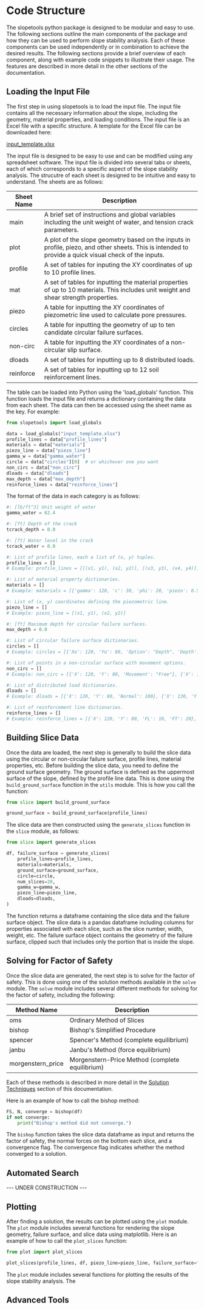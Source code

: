 # Code Structure

The slopetools python package is designed to be modular and easy to use. The following sections outline the main components of the package and how they can be used to perform slope stability analysis. Each of these components can be used independently or in combination to achieve the desired results. The following sections provide a brief overview of each component, along with example code snippets to illustrate their usage. The features are described in more detail in the other sections of the documentation.

## Loading the Input File

The first step in using slopetools is to load the input file. The input file contains all the necessary information about the slope, including the geometry, material properties, and loading conditions. The input file is an Excel file with a specific structure. A template for the Excel file can be downloaded here:

[input_template.xlsx](../input_template.xlsx)

The input file is designed to be easy to use and can be modified using any spreadsheet software. The input file is divided into several tabs or sheets, each of which corresponds to a specific aspect of the slope stability analysis. The strucutre of each sheet is designed to be intuitive and easy to understand. The sheets are as follows:

<div class="wrapped-table">
  <table>
    <thead>
      <tr>
        <th>Sheet Name</th>
        <th>Description</th>
      </tr>
    </thead>
    <tbody>
      <tr>
        <td>main</td>
        <td>A brief set of instructions and global variables including the unit weight of water, and tension crack parameters.</td>
      </tr>
      <tr>
        <td>plot</td>
        <td>A plot of the slope geometry based on the inputs in profile, piezo, and other sheets. This is intended to provide a quick visual check of the inputs.</td>
      </tr>
      <tr>
        <td>profile</td>
        <td>A set of tables for inputing the XY coordinates of up to 10 profile lines.</td>
      </tr>
      <tr>
        <td>mat</td>
        <td>A set of tables for inputting the material properties of up to 10 materials. This includes unit weight and shear strength properties.</td>
      </tr>
      <tr>
        <td>piezo</td>
        <td>A table for inputting the XY coordinates of piezometric line used to calculate pore pressures.</td>
      </tr>
      <tr>
        <td>circles</td>
        <td>A table for inputting the geometry of up to ten candidate circular failure surfaces.</td>
      </tr>
      <tr>
        <td>non-circ</td>
        <td>A table for inputting the XY coordinates of a non-circular slip surface.</td>
      </tr>
      <tr>
        <td>dloads</td>
        <td>A set of tables for inputting up to 8 distributed loads.</td>
      </tr>
      <tr>
        <td>reinforce</td>
        <td>A set of tables for inputting up to 12 soil reinforcement lines.</td>
      </tr>
    </tbody>
  </table>
</div>

The table can be loaded into Python using the 'load_globals' function. This function loads the input file and 
returns a dictionary containing the data from each sheet. The data can then be accessed using the sheet name as the 
key. For example:

```python
from slopetools import load_globals

data = load_globals("input_template.xlsx")
profile_lines = data["profile_lines"]
materials = data["materials"]
piezo_line = data["piezo_line"]
gamma_w = data["gamma_water"]
circle = data["circles"][0]  # or whichever one you want
non_circ = data["non_circ"]
dloads = data["dloads"]
max_depth = data["max_depth"]
reinforce_lines = data["reinforce_lines"]
```

The format of the data in each category is as follows: 

```python
#: [lb/ft^3] Unit weight of water
gamma_water = 62.4

#: [ft] Depth of the crack
tcrack_depth = 0.0

#: [ft] Water level in the crack
tcrack_water = 0.0

#: List of profile lines, each a list of (x, y) tuples.
profile_lines = []
# Example: profile_lines = [[(x1, y1), (x2, y2)], [(x3, y3), (x4, y4)]]

#: List of material property dictionaries.
materials = []
# Example: materials = [{'gamma': 120, 'c': 30, 'phi': 20, 'piezo': 0.5, 'sigma_gamma': 0.1, 'sigma_c': 0.1, 'sigma_phi': 0.1}]

#: List of (x, y) coordinates defining the piezometric line.
piezo_line = []
# Example: piezo_line = [(x1, y1), (x2, y2)]

#: [ft] Maximum depth for circular failure surfaces.
max_depth = 0.0

#: List of circular failure surface dictionaries.
circles = []
# Example: circles = [{'Xo': 120, 'Yo': 80, 'Option': "Depth", 'Depth': -10, 'Xi': 5, 'Yi': 5}]

#: List of points in a non-circular surface with movement options.
non_circ = []
# Example: non_circ = [{'X': 120, 'Y': 80, 'Movement': "Free"}, {'X': 130, 'Y': 90, 'Movement': "Horiz"}]

#: List of distributed load dictionaries.
dloads = []
# Example: dloads = [{'X': 120, 'Y': 80, 'Normal': 100}, {'X': 130, 'Y': 90, 'Normal': 150}]

#: List of reinforcement line dictionaries.
reinforce_lines = []
# Example: reinforce_lines = [{'X': 120, 'Y': 80, 'FL': 10, 'FT': 20}, {'X': 130, 'Y': 90, 'FL': 15, 'FT': 25}]

```

## Building Slice Data

Once the data are loaded, the next step is generally to build the slice data using the circular or non-circular 
failure surface, profile lines, material properties, etc. Before building the slice data, you need to define the 
ground surface geometry. The ground surface is defined as the uppermost surface of the slope, defined by the profile 
line data. This is done using the `build_ground_surface` function in the `utils` module. This is how you call the function:

```python
from slice import build_ground_surface

ground_surface = build_ground_surface(profile_lines)
```

The slice data are then constructed using the `generate_slices` function in the `slice` module, as follows:

```python
from slice import generate_slices

df, failure_surface = generate_slices(
    profile_lines=profile_lines,
    materials=materials,
    ground_surface=ground_surface,
    circle=circle,
    num_slices=20,
    gamma_w=gamma_w,
    piezo_line=piezo_line,
    dloads=dloads,
)
```

The function returns a dataframe containing the slice data and the failure surface object. The slice data is a 
pandas dataframe including columns for properties associated with each slice, such as the slice number, width, 
weight, etc. The failure surface object contains the geometry of the failure surface, clipped such that includes 
only the portion that is inside the slope.

## Solving for Factor of Safety

Once the slice data are generated, the next step is to solve for the factor of safety. This is done using one of the 
solution methods available in the `solve` module. The `solve` module includes several different methods for solving 
for the factor of safety, including the following:

| Method Name | Description                                      |
| ----------- |--------------------------------------------------|
| oms       | Ordinary Method of Slices                        |
| bishop    | Bishop's Simplified Procedure                    |
| spencer  | Spencer's Method  (complete equilibrium)         |
| janbu     | Janbu's Method    (force equilibrium)            |
| morgenstern_price | Morgenstern-Price Method  (complete equilibrium) |

Each of these methods is described in more detail in the [Solution Techniques](../methods) section of this documentation.

Here is an example of how to call the bishop method:

```python
FS, N, converge = bishop(df)
if not converge:
    print("Bishop's method did not converge.")
```

The `bishop` function takes the slice data dataframe as input and returns the factor of safety, the normal forces on 
the bottom each slice, and a convergence flag. The convergence flag indicates whether the method converged to a solution. 

## Automated Search

--- UNDER CONSTRUCTION ---

## Plotting

After finding a solution, the results can be plotted using the `plot` module. The `plot` module includes several 
functions for rendering the slope geometry, failure surface, and slice data using matplotlib. Here is an example of 
how to call the `plot_slices` function:

```python
from plot import plot_slices

plot_slices(profile_lines, df, piezo_line=piezo_line, failure_surface=failure_surface, fs=FS, dloads=dloads, max_depth=max_depth)
```


The `plot` module includes several functions for plotting the results of the slope stability analysis. The

## Advanced Tools
